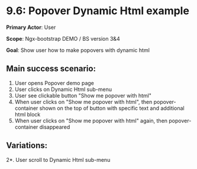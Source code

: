 9.6: Popover Dynamic Html example
============================================
**Primary Actor**: User

**Scope**: Ngx-bootstrap DEMO / BS version 3&4

**Goal**: Show user how to make popovers with dynamic html

Main success scenario:
----------------------
1. User opens Popover demo page
2. User clicks on Dynamic Html sub-menu
3. User see clickable button "Show me popover with html"
4. When user clicks on "Show me popover with html", then popover-container shown on the top of button with specific text and additional html block
5. When user clicks on "Show me popover with html" again, then popover-container disappeared

Variations:
-----------
2*. User scroll to Dynamic Html sub-menu
